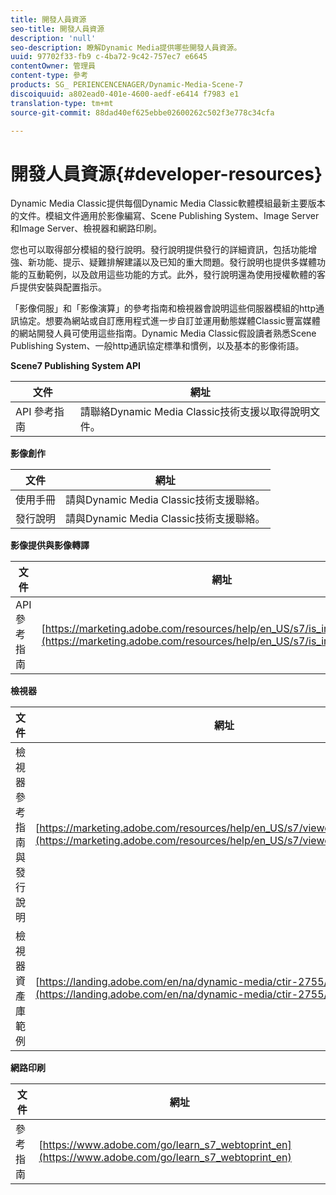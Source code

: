 ```yaml
---
title: 開發人員資源
seo-title: 開發人員資源
description: 'null'
seo-description: 瞭解Dynamic Media提供哪些開發人員資源。
uuid: 97702f33-fb9 c-4ba72-9c42-757ec7 e6645
contentOwner: 管理員
content-type: 參考
products: SG_ PERIENCENCENAGER/Dynamic-Media-Scene-7
discoiquuid: a802ead0-401e-4600-aedf-e6414 f7983 e1
translation-type: tm+mt
source-git-commit: 88dad40ef625ebbe02600262c502f3e778c34cfa

---
```



# 開發人員資源{#developer-resources}

Dynamic Media Classic提供每個Dynamic Media Classic軟體模組最新主要版本的文件。模組文件適用於影像編寫、Scene Publishing System、Image Server和Image Server、檢視器和網路印刷。

您也可以取得部分模組的發行說明。發行說明提供發行的詳細資訊，包括功能增強、新功能、提示、疑難排解建議以及已知的重大問題。發行說明也提供多媒體功能的互動範例，以及啟用這些功能的方式。此外，發行說明還為使用授權軟體的客戶提供安裝與配置指示。

「影像伺服」和「影像演算」的參考指南和檢視器會說明這些伺服器模組的http通訊協定。想要為網站或自訂應用程式進一步自訂並運用動態媒體Classic豐富媒體的網站開發人員可使用這些指南。Dynamic Media Classic假設讀者熟悉Scene Publishing System、一般http通訊協定標準和慣例，以及基本的影像術語。


**Scene7 Publishing System API**

| 文件 | 網址 |
|--- |--- |
| API 參考指南 | 請聯絡Dynamic Media Classic技術支援以取得說明文件。 |

**影像創作**

| 文件 | 網址 |
|--- |--- |
| 使用手冊 | 請與Dynamic Media Classic技術支援聯絡。 |
| 發行說明 | 請與Dynamic Media Classic技術支援聯絡。 |

**影像提供與影像轉譯**

| 文件 | 網址 |
|--- |--- |
| API 參考指南 | [https://marketing.adobe.com/resources/help/en_US/s7/is_ir_api/index.html](https://marketing.adobe.com/resources/help/en_US/s7/is_ir_api/index.html) |

**檢視器**

| 文件 | 網址 |
|--- |--- |
| 檢視器參考指南與發行說明 | [https://marketing.adobe.com/resources/help/en_US/s7/viewers_ref/index.html](https://marketing.adobe.com/resources/help/en_US/s7/viewers_ref/index.html) |
| 檢視器資產庫範例 | [https://landing.adobe.com/en/na/dynamic-media/ctir-2755/live-demos.html](https://landing.adobe.com/en/na/dynamic-media/ctir-2755/live-demos.htm) |


**網路印刷**

| 文件 | 網址 |
|--- |--- |
| 參考指南 | [https://www.adobe.com/go/learn_s7_webtoprint_en](https://www.adobe.com/go/learn_s7_webtoprint_en) |
